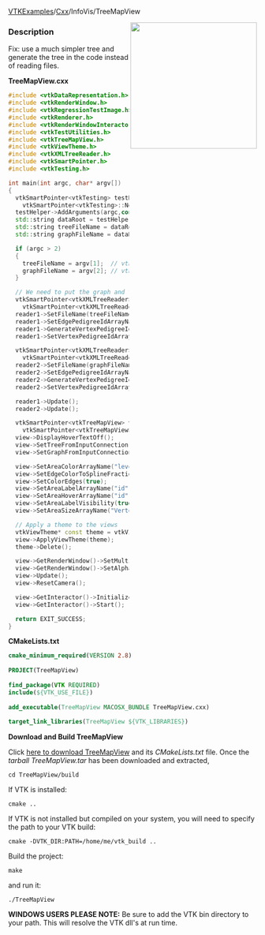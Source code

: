 [VTKExamples](Home)/[Cxx](Cxx)/InfoVis/TreeMapView

<img align="right" src="https://github.com/lorensen/VTKExamples/raw/master/Testing/Baseline/InfoVis/TestTreeMapView.png" width="256" />

### Description
Fix: use a much simpler tree and generate the tree in the code instead of reading files.

**TreeMapView.cxx**
```c++
#include <vtkDataRepresentation.h>
#include <vtkRenderWindow.h>
#include <vtkRegressionTestImage.h>
#include <vtkRenderer.h>
#include <vtkRenderWindowInteractor.h>
#include <vtkTestUtilities.h>
#include <vtkTreeMapView.h>
#include <vtkViewTheme.h>
#include <vtkXMLTreeReader.h>
#include <vtkSmartPointer.h>
#include <vtkTesting.h>

int main(int argc, char* argv[])
{
  vtkSmartPointer<vtkTesting> testHelper =
    vtkSmartPointer<vtkTesting>::New();
  testHelper->AddArguments(argc,const_cast<const char **>(argv));
  std::string dataRoot = testHelper->GetDataRoot();
  std::string treeFileName = dataRoot + "/Data/Infovis/XML/vtkclasses.xml";
  std::string graphFileName = dataRoot + "/Data/Infovis/XML/vtklibrary.xml";

  if (argc > 2)
  {
    treeFileName = argv[1];  // vtkclasses.xml
    graphFileName = argv[2]; // vtklibrary.xml
  }

  // We need to put the graph and tree edges in different domains.
  vtkSmartPointer<vtkXMLTreeReader> reader1 =
    vtkSmartPointer<vtkXMLTreeReader>::New();
  reader1->SetFileName(treeFileName.c_str());
  reader1->SetEdgePedigreeIdArrayName("tree edge");
  reader1->GenerateVertexPedigreeIdsOff();
  reader1->SetVertexPedigreeIdArrayName("id");

  vtkSmartPointer<vtkXMLTreeReader> reader2 =
    vtkSmartPointer<vtkXMLTreeReader>::New();
  reader2->SetFileName(graphFileName.c_str());
  reader2->SetEdgePedigreeIdArrayName("graph edge");
  reader2->GenerateVertexPedigreeIdsOff();
  reader2->SetVertexPedigreeIdArrayName("id");

  reader1->Update();
  reader2->Update();

  vtkSmartPointer<vtkTreeMapView> view =
    vtkSmartPointer<vtkTreeMapView>::New();
  view->DisplayHoverTextOff();
  view->SetTreeFromInputConnection(reader2->GetOutputPort());
  view->SetGraphFromInputConnection(reader1->GetOutputPort());

  view->SetAreaColorArrayName("level");
  view->SetEdgeColorToSplineFraction();
  view->SetColorEdges(true);
  view->SetAreaLabelArrayName("id");
  view->SetAreaHoverArrayName("id");
  view->SetAreaLabelVisibility(true);
  view->SetAreaSizeArrayName("VertexDegree");

  // Apply a theme to the views
  vtkViewTheme* const theme = vtkViewTheme::CreateMellowTheme();
  view->ApplyViewTheme(theme);
  theme->Delete();

  view->GetRenderWindow()->SetMultiSamples(0);
  view->GetRenderWindow()->SetAlphaBitPlanes(1);
  view->Update();
  view->ResetCamera();

  view->GetInteractor()->Initialize();
  view->GetInteractor()->Start();

  return EXIT_SUCCESS;
}
```
**CMakeLists.txt**
```cmake
cmake_minimum_required(VERSION 2.8)
 
PROJECT(TreeMapView)
 
find_package(VTK REQUIRED)
include(${VTK_USE_FILE})
 
add_executable(TreeMapView MACOSX_BUNDLE TreeMapView.cxx)
 
target_link_libraries(TreeMapView ${VTK_LIBRARIES})
```

**Download and Build TreeMapView**

Click [here to download TreeMapView](https://github.com/lorensen/VTKWikiExamplesTarballs/raw/master/TreeMapView.tar) and its *CMakeLists.txt* file.
Once the *tarball TreeMapView.tar* has been downloaded and extracted,
```
cd TreeMapView/build 
```
If VTK is installed:
```
cmake ..
```
If VTK is not installed but compiled on your system, you will need to specify the path to your VTK build:
```
cmake -DVTK_DIR:PATH=/home/me/vtk_build ..
```
Build the project:
```
make
```
and run it:
```
./TreeMapView
```
**WINDOWS USERS PLEASE NOTE:** Be sure to add the VTK bin directory to your path. This will resolve the VTK dll's at run time.

